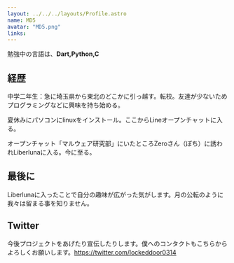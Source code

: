 ```yaml
---
layout: ../../../layouts/Profile.astro
name: MD5
avatar: "MD5.png"
links:
---
```

勉強中の言語は、**Dart,Python,C**
## 経歴
中学二年生：急に埼玉県から東北のどこかに引っ越す。転校。友達が少ないためプログラミングなどに興味を持ち始める。

夏休みにパソコンにlinuxをインストール。ここからLineオープンチャットに入る。

オープンチャット「マルウェア研究部」にいたところZeroさん（ぽち）に誘われLiberlunaに入る。今に至る。      　　　
## 最後に
Liberlunaに入ったことで自分の趣味が広がった気がします。月の公転のように我々は留まる事を知りません。

 ## Twitter
 今後プロジェクトをあげたり宣伝したりします。僕へのコンタクトもこちらからよろしくお願いします。https://twitter.com/lockeddoor0314
